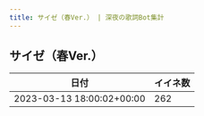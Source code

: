 ```yaml
---
title: サイゼ（春Ver.） | 深夜の歌詞Bot集計
---
```

## サイゼ（春Ver.）

|日付|イイネ数|
|-|-|
|2023-03-13 18:00:02+00:00|262|
